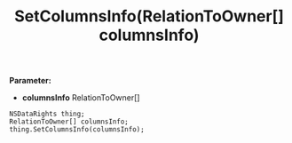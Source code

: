 ﻿---
uid: crmscript_ref_NSDataRights_SetColumnsInfo
title: SetColumnsInfo(RelationToOwner[] columnsInfo)
intellisense: NSDataRights.SetColumnsInfo
keywords: NSDataRights, GetColumnsInfo
so.topic: reference
---



**Parameter:** 
 - **columnsInfo** RelationToOwner[]

```crmscript
NSDataRights thing;
RelationToOwner[] columnsInfo;
thing.SetColumnsInfo(columnsInfo);
```

